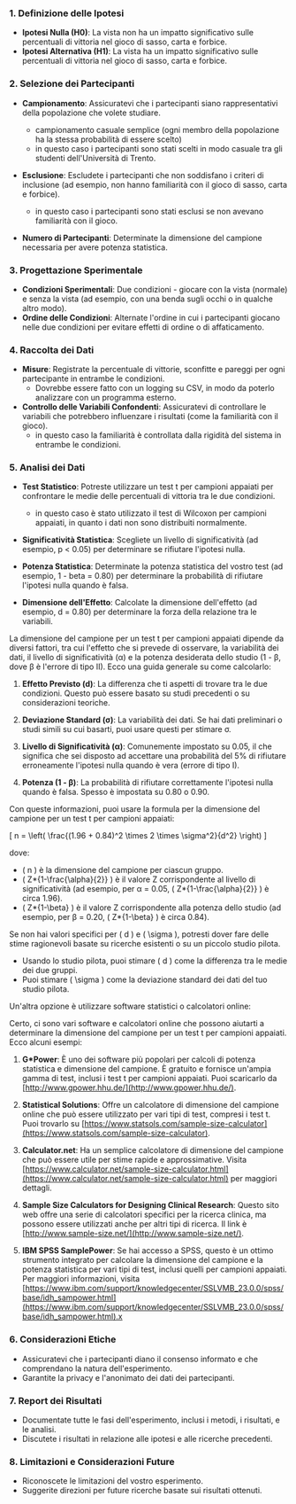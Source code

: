 ### 1. Definizione delle Ipotesi

- **Ipotesi Nulla (H0)**: La vista non ha un impatto significativo sulle percentuali di vittoria nel gioco di sasso, carta e forbice.
- **Ipotesi Alternativa (H1)**: La vista ha un impatto significativo sulle percentuali di vittoria nel gioco di sasso, carta e forbice.

### 2. Selezione dei Partecipanti

- **Campionamento**: Assicuratevi che i partecipanti siano rappresentativi della popolazione che volete studiare.
  - campionamento casuale semplice (ogni membro della popolazione ha la stessa probabilità di essere scelto)
  - in questo caso i partecipanti sono stati scelti in modo casuale tra gli studenti dell'Università di Trento.
- **Esclusione**: Escludete i partecipanti che non soddisfano i criteri di inclusione (ad esempio, non hanno familiarità con il gioco di sasso, carta e forbice).

  - in questo caso i partecipanti sono stati esclusi se non avevano familiarità con il gioco.

- **Numero di Partecipanti**: Determinate la dimensione del campione necessaria per avere potenza statistica.

### 3. Progettazione Sperimentale

- **Condizioni Sperimentali**: Due condizioni - giocare con la vista (normale) e senza la vista (ad esempio, con una benda sugli occhi o in qualche altro modo).
- **Ordine delle Condizioni**: Alternate l'ordine in cui i partecipanti giocano nelle due condizioni per evitare effetti di ordine o di affaticamento.

### 4. Raccolta dei Dati

- **Misure**: Registrate la percentuale di vittorie, sconfitte e pareggi per ogni partecipante in entrambe le condizioni.
  - Dovrebbe essere fatto con un logging su CSV, in modo da poterlo analizzare con un programma esterno.
- **Controllo delle Variabili Confondenti**: Assicuratevi di controllare le variabili che potrebbero influenzare i risultati (come la familiarità con il gioco).
  - in questo caso la familiarità è controllata dalla rigidità del sistema in entrambe le condizioni.

### 5. Analisi dei Dati

- **Test Statistico**: Potreste utilizzare un test t per campioni appaiati per confrontare le medie delle percentuali di vittoria tra le due condizioni.

  - in questo caso è stato utilizzato il test di Wilcoxon per campioni appaiati, in quanto i dati non sono distribuiti normalmente.

- **Significatività Statistica**: Scegliete un livello di significatività (ad esempio, p < 0.05) per determinare se rifiutare l'ipotesi nulla.
- **Potenza Statistica**: Determinate la potenza statistica del vostro test (ad esempio, 1 - beta = 0.80) per determinare la probabilità di rifiutare l'ipotesi nulla quando è falsa.
- **Dimensione dell'Effetto**: Calcolate la dimensione dell'effetto (ad esempio, d = 0.80) per determinare la forza della relazione tra le variabili.

La dimensione del campione per un test t per campioni appaiati dipende da diversi fattori, tra cui l'effetto che si prevede di osservare, la variabilità dei dati, il livello di significatività (α) e la potenza desiderata dello studio (1 - β, dove β è l'errore di tipo II). Ecco una guida generale su come calcolarlo:

1. **Effetto Previsto (d)**: La differenza che ti aspetti di trovare tra le due condizioni. Questo può essere basato su studi precedenti o su considerazioni teoriche.

2. **Deviazione Standard (σ)**: La variabilità dei dati. Se hai dati preliminari o studi simili su cui basarti, puoi usare questi per stimare σ.

3. **Livello di Significatività (α)**: Comunemente impostato su 0.05, il che significa che sei disposto ad accettare una probabilità del 5% di rifiutare erroneamente l'ipotesi nulla quando è vera (errore di tipo I).

4. **Potenza (1 - β)**: La probabilità di rifiutare correttamente l'ipotesi nulla quando è falsa. Spesso è impostata su 0.80 o 0.90.

Con queste informazioni, puoi usare la formula per la dimensione del campione per un test t per campioni appaiati:

\[ n = \left( \frac{(1.96 + 0.84)^2 \times 2 \times \sigma^2}{d^2} \right) \]

dove:

- \( n \) è la dimensione del campione per ciascun gruppo.
- \( Z*{1-\frac{\alpha}{2}} \) è il valore Z corrispondente al livello di significatività (ad esempio, per α = 0.05, \( Z*{1-\frac{\alpha}{2}} \) è circa 1.96).
- \( Z*{1-\beta} \) è il valore Z corrispondente alla potenza dello studio (ad esempio, per β = 0.20, \( Z*{1-\beta} \) è circa 0.84).

Se non hai valori specifici per \( d \) e \( \sigma \), potresti dover fare delle stime ragionevoli basate su ricerche esistenti o su un piccolo studio pilota.

- Usando lo studio pilota, puoi stimare \( d \) come la differenza tra le medie dei due gruppi.
- Puoi stimare \( \sigma \) come la deviazione standard dei dati del tuo studio pilota.

Un'altra opzione è utilizzare software statistici o calcolatori online:

Certo, ci sono vari software e calcolatori online che possono aiutarti a determinare la dimensione del campione per un test t per campioni appaiati. Ecco alcuni esempi:

1. **G\*Power**: È uno dei software più popolari per calcoli di potenza statistica e dimensione del campione. È gratuito e fornisce un'ampia gamma di test, inclusi i test t per campioni appaiati. Puoi scaricarlo da [http://www.gpower.hhu.de/](http://www.gpower.hhu.de/).

2. **Statistical Solutions**: Offre un calcolatore di dimensione del campione online che può essere utilizzato per vari tipi di test, compresi i test t. Puoi trovarlo su [https://www.statsols.com/sample-size-calculator](https://www.statsols.com/sample-size-calculator).

3. **Calculator.net**: Ha un semplice calcolatore di dimensione del campione che può essere utile per stime rapide e approssimative. Visita [https://www.calculator.net/sample-size-calculator.html](https://www.calculator.net/sample-size-calculator.html) per maggiori dettagli.

4. **Sample Size Calculators for Designing Clinical Research**: Questo sito web offre una serie di calcolatori specifici per la ricerca clinica, ma possono essere utilizzati anche per altri tipi di ricerca. Il link è [http://www.sample-size.net/](http://www.sample-size.net/).

5. **IBM SPSS SamplePower**: Se hai accesso a SPSS, questo è un ottimo strumento integrato per calcolare la dimensione del campione e la potenza statistica per vari tipi di test, inclusi quelli per campioni appaiati. Per maggiori informazioni, visita [https://www.ibm.com/support/knowledgecenter/SSLVMB_23.0.0/spss/base/idh_sampower.html](https://www.ibm.com/support/knowledgecenter/SSLVMB_23.0.0/spss/base/idh_sampower.html).x

### 6. Considerazioni Etiche

- Assicuratevi che i partecipanti diano il consenso informato e che comprendano la natura dell'esperimento.
- Garantite la privacy e l'anonimato dei dati dei partecipanti.

### 7. Report dei Risultati

- Documentate tutte le fasi dell'esperimento, inclusi i metodi, i risultati, e le analisi.
- Discutete i risultati in relazione alle ipotesi e alle ricerche precedenti.

### 8. Limitazioni e Considerazioni Future

- Riconoscete le limitazioni del vostro esperimento.
- Suggerite direzioni per future ricerche basate sui risultati ottenuti.
